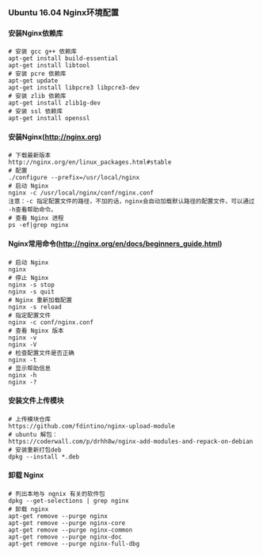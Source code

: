 ### Ubuntu 16.04 Nginx环境配置

#### 安装Nginx依赖库

```shell
# 安装 gcc g++ 依赖库
apt-get install build-essential
apt-get install libtool
# 安装 pcre 依赖库
apt-get update
apt-get install libpcre3 libpcre3-dev
# 安装 zlib 依赖库
apt-get install zlib1g-dev
# 安装 ssl 依赖库
apt-get install openssl
```

#### 安装Nginx(http://nginx.org)

```shell
# 下载最新版本
http://nginx.org/en/linux_packages.html#stable
# 配置
./configure --prefix=/usr/local/nginx 
# 启动 Nginx
nginx -c /usr/local/nginx/conf/nginx.conf
注意：-c 指定配置文件的路径，不加的话，nginx会自动加载默认路径的配置文件，可以通过 -h查看帮助命令。
# 查看 Nginx 进程
ps -ef|grep nginx
```

#### Nginx常用命令(http://nginx.org/en/docs/beginners_guide.html)

```shell
# 启动 Nginx
nginx
# 停止 Nginx
nginx -s stop
nginx -s quit
# Nginx 重新加载配置
nginx -s reload
# 指定配置文件
nginx -c conf/nginx.conf
# 查看 Nginx 版本
nginx -v
nginx -V
# 检查配置文件是否正确
nginx -t
# 显示帮助信息
nginx -h
nginx -?
```

#### 安装文件上传模块

```shell
# 上传模块仓库
https://github.com/fdintino/nginx-upload-module
# ubuntu 解包：
https://coderwall.com/p/drhh8w/nginx-add-modules-and-repack-on-debian
# 安装重新打包deb
dpkg --install *.deb
```

#### 卸载 Nginx

```shell
# 列出本地与 ngnix 有关的软件包
dpkg --get-selections | grep nginx
# 卸载 nginx
apt-get remove --purge nginx
apt-get remove --purge nginx-core
apt-get remove --purge nginx-common
apt-get remove --purge nginx-doc
apt-get remove --purge nginx-full-dbg
```

